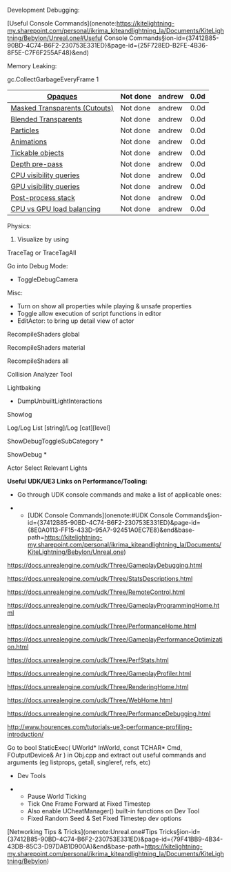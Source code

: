 Development Debugging:

[Useful Console Commands]\(onenote:<https://kitelightning-my.sharepoint.com/personal/ikrima_kiteandlightning_la/Documents/KiteLightning/Bebylon/Unreal.one#Useful> Console Commands§ion-id={37412B85-90BD-4C74-B6F2-230753E331ED}&page-id={25F728ED-B2FE-4B36-8F5E-C7F6F255AF48}&end)

Memory Leaking:

gc.CollectGarbageEveryFrame 1

<table><thead><tr class="header"><th><a href="http://www.hansoft.com/releasenotes/HansoftServerHostname70.htm">Opaques</a></th><th>Not done</th><th>andrew</th><th>0.0d</th></tr></thead><tbody><tr class="odd"><td><a href="http://www.hansoft.com/releasenotes/HansoftServerHostname70.htm">Masked Transparents (Cutouts)</a></td><td>Not done</td><td>andrew</td><td>0.0d</td></tr><tr class="even"><td><a href="http://www.hansoft.com/releasenotes/HansoftServerHostname70.htm">Blended Transparents</a></td><td>Not done</td><td>andrew</td><td>0.0d</td></tr><tr class="odd"><td><a href="http://www.hansoft.com/releasenotes/HansoftServerHostname70.htm">Particles</a></td><td>Not done</td><td>andrew</td><td>0.0d</td></tr><tr class="even"><td><a href="http://www.hansoft.com/releasenotes/HansoftServerHostname70.htm">Animations</a></td><td>Not done</td><td>andrew</td><td>0.0d</td></tr><tr class="odd"><td><a href="http://www.hansoft.com/releasenotes/HansoftServerHostname70.htm">Tickable objects</a></td><td>Not done</td><td>andrew</td><td>0.0d</td></tr><tr class="even"><td><a href="http://www.hansoft.com/releasenotes/HansoftServerHostname70.htm">Depth pre-pass</a></td><td>Not done</td><td>andrew</td><td>0.0d</td></tr><tr class="odd"><td><a href="http://www.hansoft.com/releasenotes/HansoftServerHostname70.htm">CPU visibility queries</a></td><td>Not done</td><td>andrew</td><td>0.0d</td></tr><tr class="even"><td><a href="http://www.hansoft.com/releasenotes/HansoftServerHostname70.htm">GPU visibility queries</a></td><td>Not done</td><td>andrew</td><td>0.0d</td></tr><tr class="odd"><td><a href="http://www.hansoft.com/releasenotes/HansoftServerHostname70.htm">Post-process stack</a></td><td>Not done</td><td>andrew</td><td>0.0d</td></tr><tr class="even"><td><a href="http://www.hansoft.com/releasenotes/HansoftServerHostname70.htm">CPU vs GPU load balancing</a></td><td>Not done</td><td>andrew</td><td>0.0d</td></tr></tbody></table>

Physics:

1. Visualize by using

TraceTag or TraceTagAll

Go into Debug Mode:

- ToggleDebugCamera

Misc:

- Turn on show all properties while playing & unsafe properties
- Toggle allow execution of script functions in editor
- EditActor: to bring up detail view of actor

RecompileShaders global

RecompileShaders material

RecompileShaders all

Collision Analyzer Tool

Lightbaking

- DumpUnbuiltLightInteractions

Showlog

Log/Log List [string]/Log [cat][level]

ShowDebugToggleSubCategory \*

ShowDebug \*

Actor Select Relevant Lights

**Useful UDK/UE3 Links on Performance/Tooling:**

- Go through UDK console commands and make a list of applicable ones:

- - [UDK Console Commands]\(onenote:#UDK Console Commands§ion-id={37412B85-90BD-4C74-B6F2-230753E331ED}&page-id={8E0A0113-FF15-433D-95A7-92451A0EC7E8}&end&base-path=<https://kitelightning-my.sharepoint.com/personal/ikrima_kiteandlightning_la/Documents/KiteLightning/Bebylon/Unreal.one>)

<https://docs.unrealengine.com/udk/Three/GameplayDebugging.html>

<https://docs.unrealengine.com/udk/Three/StatsDescriptions.html>

<https://docs.unrealengine.com/udk/Three/RemoteControl.html>

<https://docs.unrealengine.com/udk/Three/GameplayProgrammingHome.html>

<https://docs.unrealengine.com/udk/Three/PerformanceHome.html>

<https://docs.unrealengine.com/udk/Three/GameplayPerformanceOptimization.html>

<https://docs.unrealengine.com/udk/Three/PerfStats.html>

<https://docs.unrealengine.com/udk/Three/GameplayProfiler.html>

<https://docs.unrealengine.com/udk/Three/RenderingHome.html>

<https://docs.unrealengine.com/udk/Three/WebHome.html>

<https://docs.unrealengine.com/udk/Three/PerformanceDebugging.html>

<http://www.hourences.com/tutorials-ue3-performance-profiling-introduction/>

Go to bool StaticExec( UWorld* InWorld, const TCHAR* Cmd, FOutputDevice& Ar ) in Obj.cpp and extract out useful commands and arguments (eg listprops, getall, singleref, refs, etc)

- Dev Tools

- - Pause World Ticking
  - Tick One Frame Forward at Fixed Timestep
  - Also enable UCheatManager() built-in functions on Dev Tool
  - Fixed Random Seed & Set Fixed Timestep dev options

[Networking Tips & Tricks]\(onenote:Unreal.one#Tips Tricks§ion-id={37412B85-90BD-4C74-B6F2-230753E331ED}&page-id={79F41BB9-4B34-43DB-85C3-D97DAB1D900A}&end&base-path=<https://kitelightning-my.sharepoint.com/personal/ikrima_kiteandlightning_la/Documents/KiteLightning/Bebylon>)
